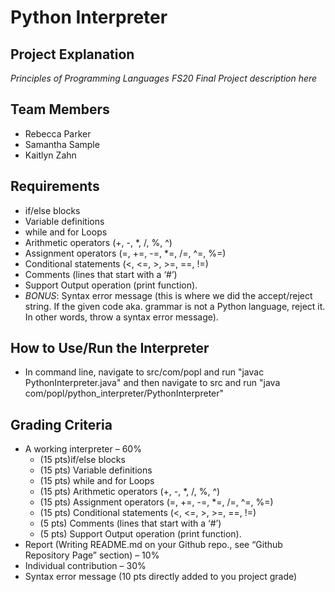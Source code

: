 # Python Interpreter

## Project Explanation
*Principles of Programming Languages FS20 Final Project description here*

## Team Members
- Rebecca Parker
- Samantha Sample
- Kaitlyn Zahn

## Requirements
- if/else blocks
- Variable definitions
- while and for Loops
- Arithmetic operators (+, -, *, /, %, ^)
- Assignment operators (=, +=, -=, *=, /=, ^=, %=)
- Conditional statements (<, <=, >, >=, ==, !=)
- Comments (lines that start with a ‘#’)
- Support Output operation (print function).
- *BONUS*: Syntax error message (this is where we did the accept/reject string. If the given code aka. grammar is not a Python language, reject it. In other words, throw a syntax error message).

## How to Use/Run the Interpreter
- In command line, navigate to src/com/popl and run "javac PythonInterpreter.java" and then navigate to src and run "java com/popl/python_interpreter/PythonInterpreter"

## Grading Criteria
- A working interpreter – 60%
    - (15 pts)if/else blocks
    - (15 pts) Variable definitions
    - (15 pts) while and for Loops
    - (15 pts) Arithmetic operators (+, -, *, /, %, ^)
    - (15 pts) Assignment operators (=, +=, -=, *=, /=, ^=, %=)
    - (15 pts) Conditional statements (<, <=, >, >=, ==, !=)
    - (5 pts) Comments (lines that start with a ‘#’)
    - (5 pts) Support Output operation (print function).
- Report (Writing README.md on your Github repo., see “Github Repository Page” section) – 10%
- Individual contribution – 30%
- Syntax error message (10 pts directly added to you project grade)

